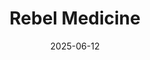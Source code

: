 ---  
layout: startup_page  
title: "Rebel Medicine"  
id: "rebelmedicine.com"  
permalink: "/rebelmedicinerebelmedicine.com06122025/"  
website: "https://www.rebelmedicine.com"  
funding_round: "Series A"  
funding_amount: "$6M"  
investors: "Crocker Ventures, Central Texas Angel Network (CTAN), Prosperity Solutions Capital, Utah Innovation Fund, SK Hart, the Joan & Tim Fenton Fund, Cantina Angels, a syndicate of experienced life-science angel investors"  
about: "Rebel Medicine is a clinical-stage biotechnology company developing innovative drug delivery systems and non-opioid pain therapeutics. Their lead asset, Alevatrix™, is a novel, long-acting formulation of bupivacaine designed to reduce or eliminate the need for opioids after surgery. They aim to bring opioid-sparing pain therapies to patients faster."  
markets: "Biotechnology, Pharmaceuticals, Drug Delivery, HealthTech, Life Sciences"  
hq: "Salt Lake City, Utah, United States"  
founded_year: "2020"  
linkedin: "https://www.linkedin.com/company/rebelmedicineinc/"  
twitter: "https://twitter.com/rebelmedinc"  
instagram: ""  
facebook: ""  
crunchbase: "https://www.crunchbase.com/organization/rebel-medicine"  
pitchbook: "https://pitchbook.com/profiles/company/463080-43"  

date_display: "12-Jun-2025"  
date: "2025-06-12"

# SEO Optimization  
meta_title: "Rebel Medicine - Series A Funding ($6M)"  
meta_description: "Rebel Medicine, Rebel Medicine is a clinical-stage biotechnology company developing innovative drug delivery systems and non-opioid pain therapeutics. Their lead asse..."  
meta_keywords: "Rebel Medicine, Biotechnology, Pharmaceuticals, Drug Delivery, HealthTech, Life Sciences, Series A funding"  
canonical_url: "https://startup.projectstartups.com/rebelmedicinerebelmedicine.com06122025/"  
---